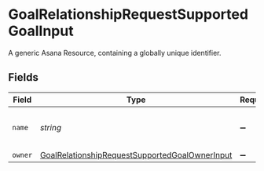 # GoalRelationshipRequestSupportedGoalInput

A generic Asana Resource, containing a globally unique identifier.


## Fields

| Field                                                                                                                   | Type                                                                                                                    | Required                                                                                                                | Description                                                                                                             | Example                                                                                                                 |
| ----------------------------------------------------------------------------------------------------------------------- | ----------------------------------------------------------------------------------------------------------------------- | ----------------------------------------------------------------------------------------------------------------------- | ----------------------------------------------------------------------------------------------------------------------- | ----------------------------------------------------------------------------------------------------------------------- |
| `name`                                                                                                                  | *string*                                                                                                                | :heavy_minus_sign:                                                                                                      | The name of the goal.                                                                                                   | Grow web traffic by 30%                                                                                                 |
| `owner`                                                                                                                 | [GoalRelationshipRequestSupportedGoalOwnerInput](../../models/shared/goalrelationshiprequestsupportedgoalownerinput.md) | :heavy_minus_sign:                                                                                                      | N/A                                                                                                                     |                                                                                                                         |